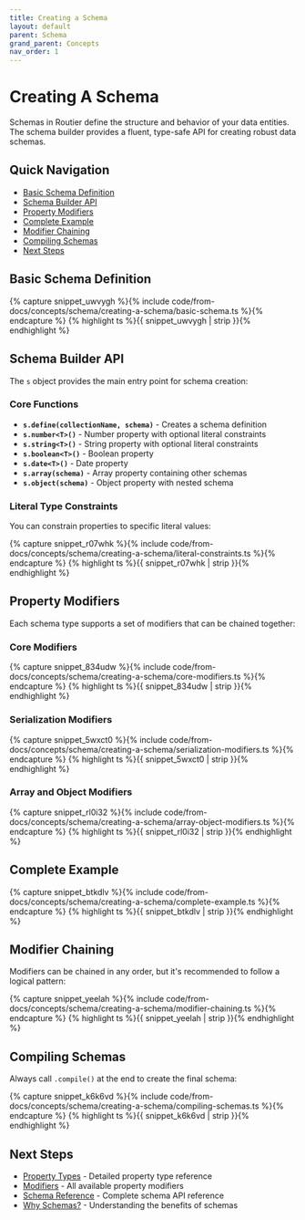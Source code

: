 ```yaml
---
title: Creating a Schema
layout: default
parent: Schema
grand_parent: Concepts
nav_order: 1
---
```


# Creating A Schema

Schemas in Routier define the structure and behavior of your data entities. The schema builder provides a fluent, type-safe API for creating robust data schemas.

## Quick Navigation

- [Basic Schema Definition](#basic-schema-definition)
- [Schema Builder API](#schema-builder-api)
- [Property Modifiers](#property-modifiers)
- [Complete Example](#complete-example)
- [Modifier Chaining](#modifier-chaining)
- [Compiling Schemas](#compiling-schemas)
- [Next Steps](#next-steps)

## Basic Schema Definition

{% capture snippet_uwvygh %}{% include code/from-docs/concepts/schema/creating-a-schema/basic-schema.ts %}{% endcapture %}
{% highlight ts %}{{ snippet_uwvygh  | strip }}{% endhighlight %}

## Schema Builder API

The `s` object provides the main entry point for schema creation:

### Core Functions

- **`s.define(collectionName, schema)`** - Creates a schema definition
- **`s.number<T>()`** - Number property with optional literal constraints
- **`s.string<T>()`** - String property with optional literal constraints
- **`s.boolean<T>()`** - Boolean property
- **`s.date<T>()`** - Date property
- **`s.array(schema)`** - Array property containing other schemas
- **`s.object(schema)`** - Object property with nested schema

### Literal Type Constraints

You can constrain properties to specific literal values:

{% capture snippet_r07whk %}{% include code/from-docs/concepts/schema/creating-a-schema/literal-constraints.ts %}{% endcapture %}
{% highlight ts %}{{ snippet_r07whk  | strip }}{% endhighlight %}

## Property Modifiers

Each schema type supports a set of modifiers that can be chained together:

### Core Modifiers

{% capture snippet_834udw %}{% include code/from-docs/concepts/schema/creating-a-schema/core-modifiers.ts %}{% endcapture %}
{% highlight ts %}{{ snippet_834udw  | strip }}{% endhighlight %}

### Serialization Modifiers

{% capture snippet_5wxct0 %}{% include code/from-docs/concepts/schema/creating-a-schema/serialization-modifiers.ts %}{% endcapture %}
{% highlight ts %}{{ snippet_5wxct0  | strip }}{% endhighlight %}

### Array and Object Modifiers

{% capture snippet_rl0i32 %}{% include code/from-docs/concepts/schema/creating-a-schema/array-object-modifiers.ts %}{% endcapture %}
{% highlight ts %}{{ snippet_rl0i32  | strip }}{% endhighlight %}

## Complete Example

{% capture snippet_btkdlv %}{% include code/from-docs/concepts/schema/creating-a-schema/complete-example.ts %}{% endcapture %}
{% highlight ts %}{{ snippet_btkdlv  | strip }}{% endhighlight %}

## Modifier Chaining

Modifiers can be chained in any order, but it's recommended to follow a logical pattern:

{% capture snippet_yeelah %}{% include code/from-docs/concepts/schema/creating-a-schema/modifier-chaining.ts %}{% endcapture %}
{% highlight ts %}{{ snippet_yeelah  | strip }}{% endhighlight %}

## Compiling Schemas

Always call `.compile()` at the end to create the final schema:

{% capture snippet_k6k6vd %}{% include code/from-docs/concepts/schema/creating-a-schema/compiling-schemas.ts %}{% endcapture %}
{% highlight ts %}{{ snippet_k6k6vd  | strip }}{% endhighlight %}

## Next Steps

- [Property Types](property-types/README.md) - Detailed property type reference
- [Modifiers](modifiers/README.md) - All available property modifiers
- [Schema Reference](reference.md) - Complete schema API reference
- [Why Schemas?](why-schemas.md) - Understanding the benefits of schemas
